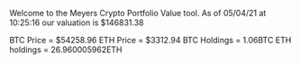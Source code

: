 Welcome to the Meyers Crypto Portfolio Value tool. 
As of 05/04/21 at 10:25:16 our valuation is $146831.38 

BTC Price = $54258.96
 ETH Price = $3312.94
BTC Holdings = 1.06BTC
 ETH holdings = 26.960005962ETH 
